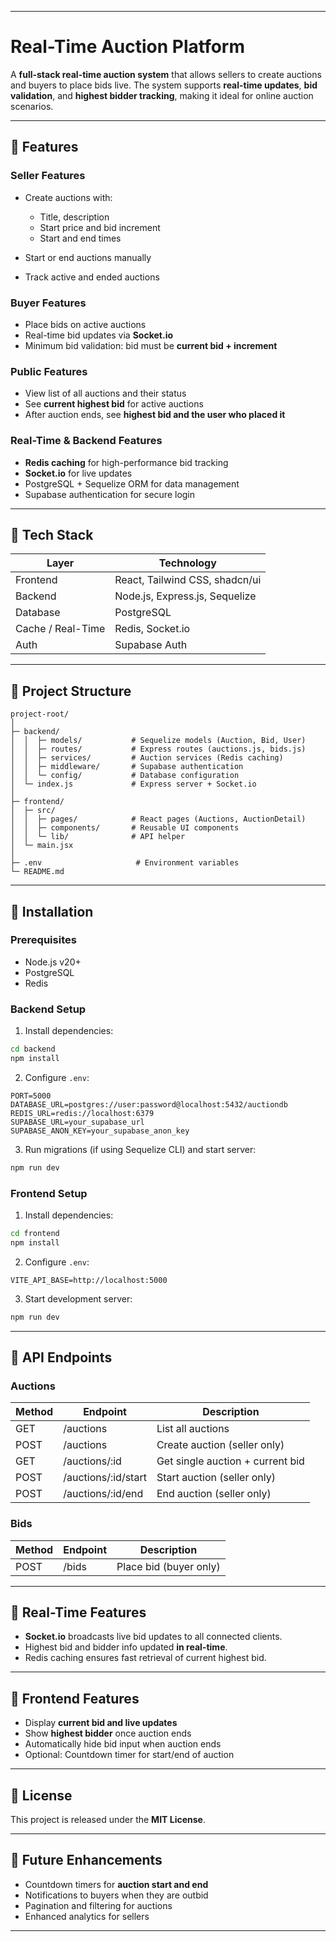 

---

# Real-Time Auction Platform

A **full-stack real-time auction system** that allows sellers to create auctions and buyers to place bids live. The system supports **real-time updates**, **bid validation**, and **highest bidder tracking**, making it ideal for online auction scenarios.

---

## 🔹 Features

### Seller Features

* Create auctions with:

  * Title, description
  * Start price and bid increment
  * Start and end times
* Start or end auctions manually
* Track active and ended auctions

### Buyer Features

* Place bids on active auctions
* Real-time bid updates via **Socket.io**
* Minimum bid validation: bid must be **current bid + increment**

### Public Features

* View list of all auctions and their status
* See **current highest bid** for active auctions
* After auction ends, see **highest bid and the user who placed it**

### Real-Time & Backend Features

* **Redis caching** for high-performance bid tracking
* **Socket.io** for live updates
* PostgreSQL + Sequelize ORM for data management
* Supabase authentication for secure login

---

## 🔹 Tech Stack

| Layer             | Technology                     |
| ----------------- | ------------------------------ |
| Frontend          | React, Tailwind CSS, shadcn/ui |
| Backend           | Node.js, Express.js, Sequelize |
| Database          | PostgreSQL                     |
| Cache / Real-Time | Redis, Socket.io               |
| Auth              | Supabase Auth                  |

---

## 🔹 Project Structure

```
project-root/
│
├─ backend/
│  │  ├─ models/           # Sequelize models (Auction, Bid, User)
│  │  ├─ routes/           # Express routes (auctions.js, bids.js)
│  │  ├─ services/         # Auction services (Redis caching)
│  │  ├─ middleware/       # Supabase authentication
│  │  └─ config/           # Database configuration
│  └─ index.js             # Express server + Socket.io
│
├─ frontend/
│  ├─ src/
│  │  ├─ pages/            # React pages (Auctions, AuctionDetail)
│  │  ├─ components/       # Reusable UI components
│  │  └─ lib/              # API helper
│  └─ main.jsx
│
├─ .env                     # Environment variables
└─ README.md
```

---

## 🔹 Installation

### Prerequisites

* Node.js v20+
* PostgreSQL
* Redis

### Backend Setup

1. Install dependencies:

```bash
cd backend
npm install
```

2. Configure `.env`:

```env
PORT=5000
DATABASE_URL=postgres://user:password@localhost:5432/auctiondb
REDIS_URL=redis://localhost:6379
SUPABASE_URL=your_supabase_url
SUPABASE_ANON_KEY=your_supabase_anon_key
```

3. Run migrations (if using Sequelize CLI) and start server:

```bash
npm run dev
```

### Frontend Setup

1. Install dependencies:

```bash
cd frontend
npm install
```

2. Configure `.env`:

```env
VITE_API_BASE=http://localhost:5000
```

3. Start development server:

```bash
npm run dev
```

---

## 🔹 API Endpoints

### Auctions

| Method | Endpoint             | Description                      |
| ------ | -------------------- | -------------------------------- |
| GET    | /auctions            | List all auctions                |
| POST   | /auctions            | Create auction (seller only)     |
| GET    | /auctions/\:id       | Get single auction + current bid |
| POST   | /auctions/\:id/start | Start auction (seller only)      |
| POST   | /auctions/\:id/end   | End auction (seller only)        |

### Bids

| Method | Endpoint | Description            |
| ------ | -------- | ---------------------- |
| POST   | /bids    | Place bid (buyer only) |

---

## 🔹 Real-Time Features

* **Socket.io** broadcasts live bid updates to all connected clients.
* Highest bid and bidder info updated **in real-time**.
* Redis caching ensures fast retrieval of current highest bid.

---

## 🔹 Frontend Features

* Display **current bid and live updates**
* Show **highest bidder** once auction ends
* Automatically hide bid input when auction ends
* Optional: Countdown timer for start/end of auction

---

## 🔹 License

This project is released under the **MIT License**.

---

## 🔹 Future Enhancements

* Countdown timers for **auction start and end**
* Notifications to buyers when they are outbid
* Pagination and filtering for auctions
* Enhanced analytics for sellers

---

